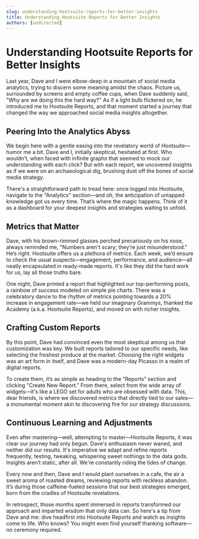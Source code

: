 ```yaml
---
slug: understanding-hootsuite-reports-for-better-insights
title: Understanding Hootsuite Reports for Better Insights
authors: [undirected]
---
```


# Understanding Hootsuite Reports for Better Insights

Last year, Dave and I were elbow-deep in a mountain of social media analytics, trying to discern some meaning amidst the chaos. Picture us, surrounded by screens and empty coffee cups, when Dave suddenly said, "Why are we doing this the hard way?" As if a light bulb flickered on, he introduced me to Hootsuite Reports, and that moment started a journey that changed the way we approached social media insights altogether.

## Peering Into the Analytics Abyss

We begin here with a gentle easing into the revelatory world of Hootsuite—humor me a bit. Dave and I, initially skeptical, hesitated at first. Who wouldn’t, when faced with infinite graphs that seemed to mock our understanding with each click? But with each report, we uncovered insights as if we were on an archaeological dig, brushing dust off the bones of social media strategy.

There's a straightforward path to tread here: once logged into Hootsuite, navigate to the "Analytics" section—and oh, the anticipation of untapped knowledge got us every time. That’s where the magic happens. Think of it as a dashboard for your deepest insights and strategies waiting to unfold. 

## Metrics that Matter

Dave, with his brown-rimmed glasses perched precariously on his nose, always reminded me, "Numbers aren't scary; they’re just misunderstood." He’s right. Hootsuite offers us a plethora of metrics. Each week, we’d ensure to check the usual suspects—engagement, performance, and audience—all neatly encapsulated in ready-made reports. It's like they did the hard work for us, lay all those truths bare.

One night, Dave printed a report that highlighted our top-performing posts, a rainbow of success modeled on simple pie charts. There was a celebratory dance to the rhythm of metrics pointing towards a 20% increase in engagement rate—we held our imaginary Grammys, thanked the Academy (a.k.a. Hootsuite Reports), and moved on with richer insights.

## Crafting Custom Reports

By this point, Dave had convinced even the most skeptical among us that customization was key. We built reports tailored to our specific needs, like selecting the freshest produce at the market. Choosing the right widgets was an art form in itself, and Dave was a modern-day Picasso in a realm of digital reports.

To create them, it’s as simple as heading to the “Reports” section and clicking "Create New Report." From there, select from the wide array of widgets—it's like a LEGO set for adults who are obsessed with data. This, dear friends, is where we discovered metrics that directly tied to our sales—a monumental moment akin to discovering fire for our strategy discussions.

## Continuous Learning and Adjustments

Even after mastering—well, attempting to master—Hootsuite Reports, it was clear our journey had only begun. Dave's enthusiasm never waned, and neither did our results. It's imperative we adapt and refine reports frequently, testing, tweaking, whispering sweet nothings to the data gods. Insights aren’t static, after all. We're constantly riding the tides of change.

Every now and then, Dave and I would plant ourselves in a cafe, the air a sweet aroma of roasted dreams, reviewing reports with reckless abandon. It’s during those caffeine-fueled sessions that our best strategies emerged, born from the cradles of Hootsuite revelations.

In retrospect, those months spent immersed in reports transformed our approach and imparted wisdom that only data can. So here's a tip from Dave and me: dive headfirst into Hootsuite Reports and watch as insights come to life. Who knows? You might even find yourself thanking software—no ceremony required.